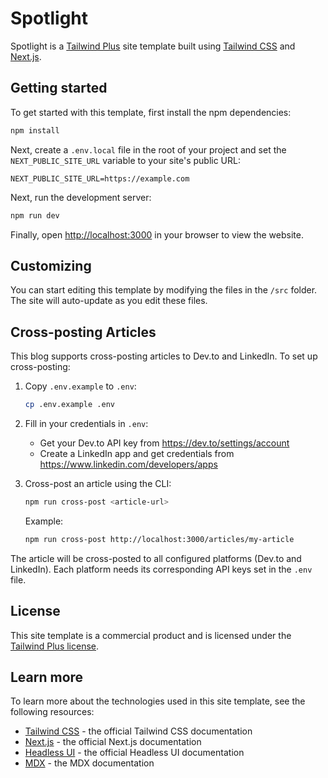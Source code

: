 # Spotlight

Spotlight is a [Tailwind Plus](https://tailwindcss.com/plus) site template built using [Tailwind CSS](https://tailwindcss.com) and [Next.js](https://nextjs.org).

## Getting started

To get started with this template, first install the npm dependencies:

```bash
npm install
```

Next, create a `.env.local` file in the root of your project and set the `NEXT_PUBLIC_SITE_URL` variable to your site's public URL:

```
NEXT_PUBLIC_SITE_URL=https://example.com
```

Next, run the development server:

```bash
npm run dev
```

Finally, open [http://localhost:3000](http://localhost:3000) in your browser to view the website.

## Customizing

You can start editing this template by modifying the files in the `/src` folder. The site will auto-update as you edit these files.

## Cross-posting Articles

This blog supports cross-posting articles to Dev.to and LinkedIn. To set up cross-posting:

1. Copy `.env.example` to `.env`:
   ```bash
   cp .env.example .env
   ```

2. Fill in your credentials in `.env`:
   - Get your Dev.to API key from https://dev.to/settings/account
   - Create a LinkedIn app and get credentials from https://www.linkedin.com/developers/apps

3. Cross-post an article using the CLI:
   ```bash
   npm run cross-post <article-url>
   ```

   Example:
   ```bash
   npm run cross-post http://localhost:3000/articles/my-article
   ```

The article will be cross-posted to all configured platforms (Dev.to and LinkedIn). Each platform needs its corresponding API keys set in the `.env` file.

## License

This site template is a commercial product and is licensed under the [Tailwind Plus license](https://tailwindcss.com/plus/license).

## Learn more

To learn more about the technologies used in this site template, see the following resources:

- [Tailwind CSS](https://tailwindcss.com/docs) - the official Tailwind CSS documentation
- [Next.js](https://nextjs.org/docs) - the official Next.js documentation
- [Headless UI](https://headlessui.dev) - the official Headless UI documentation
- [MDX](https://mdxjs.com) - the MDX documentation

